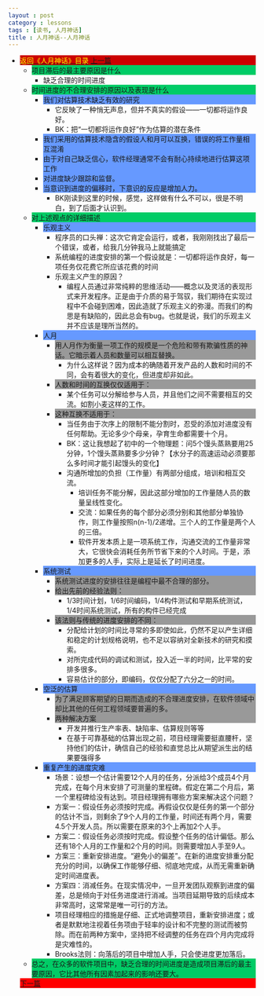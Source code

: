 ```yaml
---
layout : post
category : lessons
tags : [读书, 人月神话]
title : 人月神话--人月神话
---
```



<div><ul>
	<li><div style="background-color:#cc0000;">
<a href="/lessons/2013/01/30/man-month-read00/" title="返回《人月神话》目录"><font color="#FFFF00" >返回《人月神话》目录</font></a>
<a href="/lessons/2013/01/30/man-month-read01/" title="上一篇">上一篇</a></div>
	<ul>
	<li><div style="background-color:#00cc66;">项目滞后的最主要原因是什么</div>
		<ul>
	<li><div>缺乏合理的时间进度</div></li></ul></li>
	<li><div style="background-color:#00cc66;">时间进度的不合理安排的原因以及表现是什么</div>
		<ul>
	<li><div style="background-color:#6699ff;">我们对估算技术缺乏有效的研究</div>
		<ul>
	<li><div>它反映了一种悄无声息，但并不真实的假设——一切都将运作良好。</div></li>
	<li><div>BK：把“一切都将运作良好”作为估算的潜在条件</div></li></ul></li>
	<li><div style="background-color:#6699ff;">我们采用的估算技术隐含的假设人和月可以互换，错误的将工作量相互混淆</div></li>
	<li><div style="background-color:#6699ff;">由于对自己缺乏信心，软件经理通常不会有耐心持续地进行估算这项工作</div></li>
	<li><div style="background-color:#6699ff;">对进度缺少跟踪和监督。</div></li>
	<li><div style="background-color:#6699ff;">当意识到进度的偏移时，下意识的反应是增加人力。</div>
		<ul>
	<li><div>BK刚读到这里的时候，感觉，这样做有什么不可以，很是不明白，到了后面才认识到。</div></li></ul></li></ul></li>
	<li><div style="background-color:#00cc66;">对上述观点的详细描述</div>
		<ul>
	<li><div style="background-color:#6699ff;">乐观主义</div>
		<ul>
	<li><div>程序员的口头禅：这次它肯定会运行，或者，我刚刚找出了最后一个错误，或者，给我几分钟我马上就能搞定</div></li>
	<li><div>系统编程的进度安排的第一个假设就是：一切都将运作良好，每一项任务仅花费它所应该花费的时间</div></li>
	<li><div>乐观主义产生的原因？</div>
		<ul>
	<li><div>编程人员通过非常纯粹的思维活动——概念以及灵活的表现形式来开发程序。正是由于介质的易于驾驭，我们期待在实现过程中不会碰到困难，因此造就了乐观主义的弥漫。而我们的构思是有缺陷的，因此总会有bug。也就是说，我们的乐观主义并不应该是理所当然的。</div></li></ul></li></ul></li>
	<li><div style="background-color:#6699ff;">人月</div>
		<ul>
	<li><div style="background-color:#999999;">用人月作为衡量一项工作的规模是一个危险和带有欺骗性质的神话。它暗示着人员和数量可以相互替换。</div>
		<ul>
	<li><div>为什么这样说？因为成本的确随着开发产品的人数和时间的不同，会有着很大的变化，但进度却非如此。</div></li></ul></li>
	<li><div style="background-color:#999999;">人数和时间的互换仅仅适用于：</div>
		<ul>
	<li><div>某个任务可以分解给参与人员，并且他们之间不需要相互的交流。如割小麦这样的工作。</div></li></ul></li>
	<li><div style="background-color:#999999;">这种互换不适用于：</div>
		<ul>
	<li><div>当任务由于次序上的限制不能分割时，忍受的添加对进度没有任何帮助。无论多少个母亲，孕育生命都需要十个月。</div></li>
	<li><div>BK：这让我想起了初中的一个物理题：问5个馒头蒸熟要用25分钟，1个馒头蒸熟要多少分钟？【水分子的高速运动必须要那么多时间才能引起馒头的变化】</div></li>
	<li><div>沟通所增加的负担（工作量）有两部分组成，培训和相互交流。</div>
		<ul>
	<li><div>培训任务不能分解，因此这部分增加的工作量随人员的数量呈线性变化。</div></li>
	<li><div>交流：如果任务的每个部分必须分别和其他部分单独协作，则工作量按照n(n-1)/2递增。三个人的工作量是两个人的三倍。</div></li>
	<li><div>软件开发本质上是一项系统工作，沟通交流的工作量非常大，它很快会消耗任务所节省下来的个人时间。于是，添加更多的人手，实际上是延长了时间进度。</div></li></ul></li></ul></li></ul></li>
	<li><div style="background-color:#6699ff;">系统测试</div>
		<ul>
	<li><div style="background-color:#999999;">系统测试进度的安排往往是编程中最不合理的部分。</div></li>
	<li><div style="background-color:#999999;">给出先前的经验法则：</div>
		<ul>
	<li><div>1/3时间计划，1/6时间编码，1/4构件测试和早期系统测试，1/4时间系统测试，所有的构件已经完成</div></li></ul></li>
	<li><div style="background-color:#999999;">该法则与传统的进度安排的不同：</div>
		<ul>
	<li><div>分配给计划的时间比寻常的多即使如此，仍然不足以产生详细和稳定的计划规格说明，也不足以容纳对全新技术的研究和摸索。</div></li>
	<li><div>对所完成代码的调试和测试，投入近一半的时间，比平常的安排多很多。</div></li>
	<li><div>容易估计的部分，即编码，仅仅分配了六分之一的时间。</div></li></ul></li></ul></li>
	<li><div style="background-color:#6699ff;">空泛的估算</div>
		<ul>
	<li><div style="background-color:#999999;">为了满足顾客期望的日期而造成的不合理进度安排，在软件领域中却比其他的任何工程领域要普遍的多。</div></li>
	<li><div style="background-color:#999999;">两种解决方案</div>
		<ul>
	<li><div>开发并推行生产率表、缺陷率、估算规则等等</div></li>
	<li><div>在基于可靠基础的估算出现之前，项目经理需要挺直腰杆，坚持他们的估计，确信自己的经验和直觉总比从期望派生出的结果要强得多</div></li></ul></li></ul></li>
	<li><div style="background-color:#6699ff;">重复产生的进度灾难</div>
		<ul>
	<li><div>场景：设想一个估计需要12个人月的任务，分派给3个成员4个月完成，在每个月末安排了可测量的里程碑。假定在第二个月后，第一个里程碑给没有达到。项目经理拥有哪些方案来解决这个问题？</div></li>
	<li><div>方案一：假设任务必须按时完成。再假设仅仅是任务的第一个部分的估计不当，则剩余了9个人月的工作量，时间还有两个月，需要4.5个开发人员。所以需要在原来的3个上再加2个人手。</div></li>
	<li><div>方案二：假设任务必须按时完成。假设整个任务的估计偏低。那么还有18个人月的工作量和2个月的时间。则需要增加人手至9人。</div></li>
	<li><div>方案三：重新安排进度。“避免小的偏差”。在新的进度安排重分配充分的时间，以确保工作能够仔细、彻底地完成，从而无需重新确定时间进度表。</div></li>
	<li><div>方案四：消减任务。在现实情况中，一旦开发团队观察到进度的偏差，总是倾向于对任务进度进行消减。当项目延期导致的后续成本非常高时，这常常是唯一可行的方法。</div></li>
	<li><div>项目经理相应的措施是仔细、正式地调整项目，重新安排进度；或者是默默地注视着任务项由于轻率的设计和不完整的测试而被剪除。而在前两种方案中，坚持把不经调整的任务在四个月内完成将是灾难性的。</div></li>
	<li><div>Brooks法则：向落后的项目中增加人手，只会使进度更加落后。</div></li></ul></li></ul></li>
	<li><div style="background-color:#00cc66;">总之，在众多的软件项目中，缺乏合理的时间进度是造成项目滞后的最主要原因，它比其他所有因素加起来的影响还要大。</div></li></ul>
	<div style="background-color:#ff0000;"><a href="/lessons/2013/01/30/man-month-read03/" title="下一篇">下一篇</a></div>
</li></ul></div>
